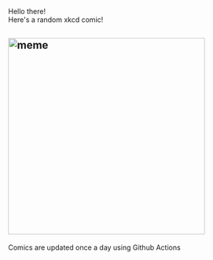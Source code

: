 Hello there! <br>Here's a random xkcd comic!<br>
## <img src="https://imgs.xkcd.com/comics/shadowfacts.png" alt="meme" width="400"/><br>
Comics are updated once a day using Github Actions